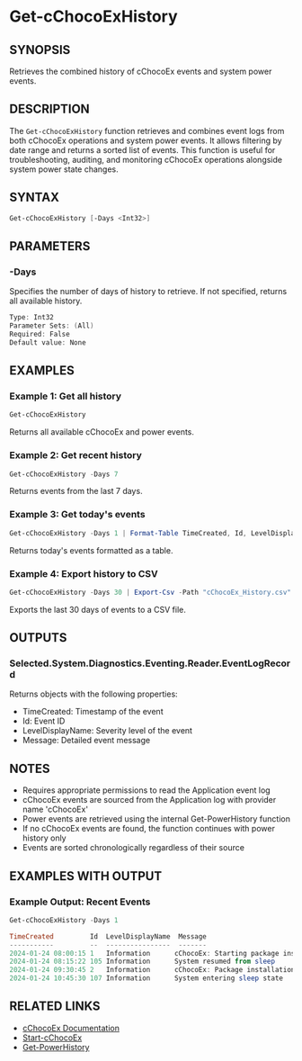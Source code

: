 # Get-cChocoExHistory

## SYNOPSIS
Retrieves the combined history of cChocoEx events and system power events.

## DESCRIPTION
The `Get-cChocoExHistory` function retrieves and combines event logs from both cChocoEx operations and system power events. It allows filtering by date range and returns a sorted list of events. This function is useful for troubleshooting, auditing, and monitoring cChocoEx operations alongside system power state changes.

## SYNTAX

```powershell
Get-cChocoExHistory [-Days <Int32>]
```

## PARAMETERS

### -Days
Specifies the number of days of history to retrieve. If not specified, returns all available history.

```powershell
Type: Int32
Parameter Sets: (All)
Required: False
Default value: None
```

## EXAMPLES

### Example 1: Get all history
```powershell
Get-cChocoExHistory
```

Returns all available cChocoEx and power events.

### Example 2: Get recent history
```powershell
Get-cChocoExHistory -Days 7
```

Returns events from the last 7 days.

### Example 3: Get today's events
```powershell
Get-cChocoExHistory -Days 1 | Format-Table TimeCreated, Id, LevelDisplayName, Message -AutoSize
```

Returns today's events formatted as a table.

### Example 4: Export history to CSV
```powershell
Get-cChocoExHistory -Days 30 | Export-Csv -Path "cChocoEx_History.csv" -NoTypeInformation
```

Exports the last 30 days of events to a CSV file.

## OUTPUTS

### Selected.System.Diagnostics.Eventing.Reader.EventLogRecord
Returns objects with the following properties:
- TimeCreated: Timestamp of the event
- Id: Event ID
- LevelDisplayName: Severity level of the event
- Message: Detailed event message

## NOTES
- Requires appropriate permissions to read the Application event log
- cChocoEx events are sourced from the Application log with provider name 'cChocoEx'
- Power events are retrieved using the internal Get-PowerHistory function
- If no cChocoEx events are found, the function continues with power history only
- Events are sorted chronologically regardless of their source

## EXAMPLES WITH OUTPUT

### Example Output: Recent Events
```powershell
Get-cChocoExHistory -Days 1

TimeCreated         Id  LevelDisplayName  Message
-----------         --  ----------------  -------
2024-01-24 08:00:15 1   Information      cChocoEx: Starting package installation
2024-01-24 08:15:22 105 Information      System resumed from sleep
2024-01-24 09:30:45 2   Information      cChocoEx: Package installation completed
2024-01-24 10:45:30 107 Information      System entering sleep state
```

## RELATED LINKS
- [cChocoEx Documentation](https://github.com/jyonke/cChocoEx)
- [Start-cChocoEx](./Start-cChocoEx.md)
- [Get-PowerHistory](./Get-PowerHistory.md) 